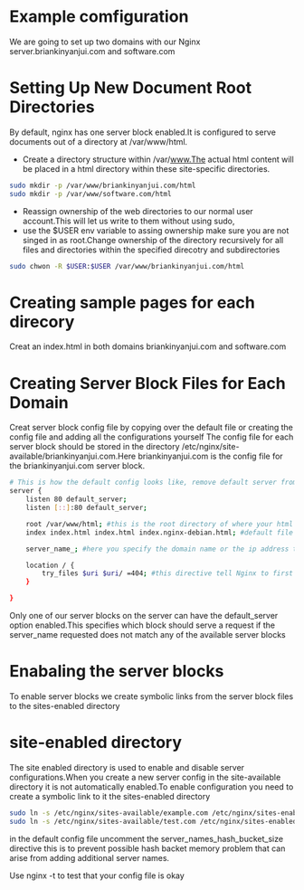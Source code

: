 # Example comfiguration
We are going to set up two domains with our Nginx server.briankinyanjui.com and software.com

# Setting Up New Document Root Directories
By default, nginx has one server block enabled.It is configured to serve documents out of a directory at /var/www/html.

- Create a directory structure within /var/www.The actual html content will be placed in a html directory within these site-specific directories.
```bash
sudo mkdir -p /var/www/briankinyanjui.com/html
sudo mkdir -p /var/www/software.com/html
```
- Reassign ownership of the web directories to our normal user account.This will let us write to them without using sudo,
- use the $USER env variable to assing ownership make sure you are not singed in as root.Change ownership of the directory recursively for all files and directories within the specified direcotry and subdirectories
```bash
sudo chwon -R $USER:$USER /var/www/briankinyanjui.com/html
```
# Creating sample pages for each direcory
Creat an index.html in both domains briankinyanjui.com and software.com
# Creating Server Block Files for Each Domain
Creat server block config file by copying over the default file or creating the config file and adding all the configurations yourself
The config file for each server block should be stored in the directory /etc/nginx/site-available/briankinyanjui.com.Here briankinyanjui.com is the config file for the briankinyanjui.com server block.
```bash
# This is how the default config looks like, remove default server from other config files
server {
    listen 80 default_server;
    listen [::]:80 default_server;

    root /var/www/html; #this is the root directory of where your html files will be stored
    index index.html index.html index.nginx-debian.html; #default file to serve if no filename is specified in the request.

    server_name_; #here you specify the domain name or the ip address that the server will responed to

    location / {
        try_files $uri $uri/ =404; #this directive tell Nginx to first try to serve the requested file and if that fails to return 404 error
    }

}
```
Only one of our server blocks on the server can have the default_server option enabled.This specifies which block should serve a request if the server_name requested does not match any of the available server blocks

# Enabaling the server blocks
To enable server blocks we create symbolic links from the server block files to the sites-enabled directory
# site-enabled directory
The site enabled directory is used to enable and disable server configurations.When you create a new server config in the site-available directory it is not automatically enabled.To enable configuration you need to create a symbolic link to it the sites-enabled directory
```bash
sudo ln -s /etc/nginx/sites-available/example.com /etc/nginx/sites-enabled/
sudo ln -s /etc/nginx/sites-available/test.com /etc/nginx/sites-enabled/
```
in the default config file uncomment the server_names_hash_bucket_size directive this is to prevent possible hash backet memory problem that can arise from adding additional server names.

Use nginx -t to test that your config file is okay
